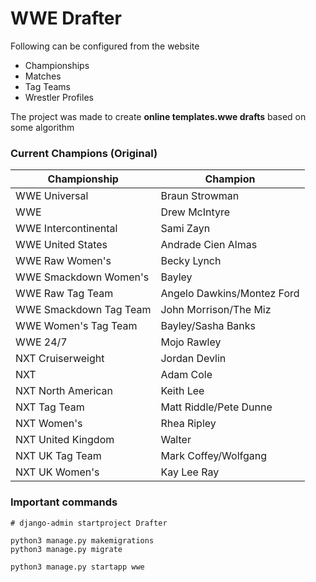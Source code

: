 # WWE Drafter

Following can be configured from the website
- Championships
- Matches
- Tag Teams
- Wrestler Profiles

The project was made to create **online templates.wwe drafts** based on some algorithm

### Current Champions (Original)
|Championship|Champion|
|---|---|
|WWE Universal|Braun Strowman|
|WWE|Drew McIntyre|
|WWE Intercontinental|Sami Zayn|
|WWE United States|Andrade Cien Almas|
|WWE Raw Women's|Becky Lynch|
|WWE Smackdown Women's|Bayley|
|WWE Raw Tag Team|Angelo Dawkins/Montez Ford|
|WWE Smackdown Tag Team|John Morrison/The Miz|
|WWE Women's Tag Team|Bayley/Sasha Banks|
|WWE 24/7|Mojo Rawley|
|NXT Cruiserweight|Jordan Devlin|
|NXT|Adam Cole|
|NXT North American|Keith Lee|
|NXT Tag Team|Matt Riddle/Pete Dunne|
|NXT Women's|Rhea Ripley|
|NXT United Kingdom|Walter|
|NXT UK Tag Team|Mark Coffey/Wolfgang|
|NXT UK Women's|Kay Lee Ray|


### Important commands
```shell script
# django-admin startproject Drafter

python3 manage.py makemigrations
python3 manage.py migrate

python3 manage.py startapp wwe
```
